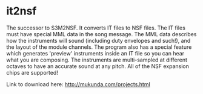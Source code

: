 # it2nsf

The successor to S3M2NSF.
It converts IT files to NSF files.
The IT files must have special MML data in the song message.
The MML data describes how the instruments will sound (including duty envelopes and such!), and the layout of the module channels.
The program also has a special feature which generates 'preview' instruments inside an IT file so you can hear what you are composing.
The instruments are multi-sampled at different octaves to have an accurate sound at any pitch. All of the NSF expansion chips are supported!

Link to download here: <http://mukunda.com/projects.html>
